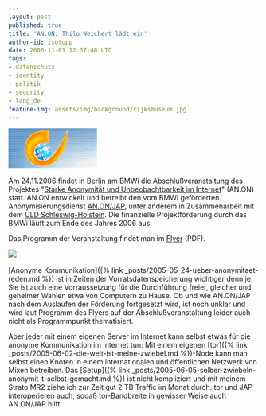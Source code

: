 ```yaml
---
layout: post
published: true
title: 'AN.ON: Thilo Weichert lädt ein'
author-id: isotopp
date: 2006-11-01 12:37:48 UTC
tags:
- datenschutz
- identity
- politik
- security
- lang_de
feature-img: assets/img/background/rijksmuseum.jpg
---
```

![](/uploads/datenschutz.gif) 

Am 24.11.2006 findet in Berlin am BMWi die Abschlußveranstaltung des
Projektes 
"[Starke Anonymität und Unbeobachtbarkeit im Internet](http://www.datenschutzzentrum.de/presse/20061124_anon-bmwi.htm)"
(AN.ON) statt. AN.ON entwickelt und betreibt den vom BMWi geförderten
Anonymisierungsdienst
[AN.ON/JAP](http://www.anon-online.de), unter anderem in Zusammenarbeit mit
dem
[ULD Schleswig-Holstein](http://de.wikipedia.org/wiki/Unabhängiges_Landeszentrum_für_Datenschutz_Schleswig-Holstein).
Die finanzielle Projektförderung durch das BMWi läuft zum Ende des Jahres
2006 aus.

Das Programm der Veranstaltung findet man im 
[Flyer](http://www.datenschutzzentrum.de/presse/20061124_anon-bmwi.pdf) (PDF).

![](/uploads/zorro.jpg)

[Anonyme Kommunikation]({% link _posts/2005-05-24-ueber-anonymitaet-reden.md %})
ist in Zeiten der Vorratsdatenspeicherung wichtiger denn je. Sie ist auch
eine Vorraussetzung für die Durchführung freier, gleicher und geheimer
Wahlen etwa von Computern zu Hause. Ob und wie AN.ON/JAP nach dem Auslaufen
der Förderung fortgesetzt wird, ist noch unklar und wird laut Programm des
Flyers auf der Abschlußveranstaltung leider auch nicht als Programmpunkt
thematisiert.

Aber jeder mit einem eigenen Server im Internet kann selbst etwas für die
anonyme Kommunikation im Internet tun: Mit einem eigenen
[tor]({% link _posts/2005-06-02-die-welt-ist-meine-zwiebel.md %})-Node
kann man selbst einen Knoten in einem internationalen und öffentlichen
Netzwerk von Mixen betreiben. Das
[Setup]({% link _posts/2005-06-05-selber-zwiebeln-anonymit-t-selbst-gemacht.md %})
ist nicht kompliziert und mit meinem Strato MR2 ziehe ich zur Zeit gut 2 TB
Traffic im Monat durch. tor und JAP interoperieren auch, sodaß
tor-Bandbreite in gewisser Weise auch AN.ON/JAP hilft.
